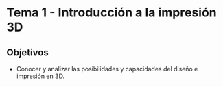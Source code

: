 # Tema 1 - Introducción a la impresión 3D

## Objetivos

* Conocer y analizar las posibilidades y capacidades del diseño e impresión en 3D.